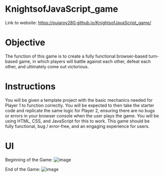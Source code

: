 # KnightsofJavaScript_game
Link to website: https://pujaroy280.github.io/KnightsofJavaScript_game/

# Objective
The function of this game is to create a fully functional browser-based turn-based game, in which players will battle against each other, defeat each other, and
ultimately come out victorious.

# Instructions
You will be given a template project with the basic mechanics needed for Player 1 to function correctly. You will be expected to then
take the starter code and replicate the same logic for Player 2, ensuring there are no bugs or errors in your browser console when
the user plays the game. You will be using HTML, CSS, and JavaScript for this to work. This game should be fully functional, bug /
error-free, and an engaging experience for users.

# UI
Beginning of the Game:
![image](https://github.com/pujaroy280/KnightsofJavaScript_game/assets/62675121/84799e53-be3a-4eb3-b43c-b069a8f04dc6)

End of the Game:
![image](https://github.com/pujaroy280/KnightsofJavaScript_game/assets/62675121/fc6ce86a-94d1-4909-b7ce-a22dec7d2b25)


